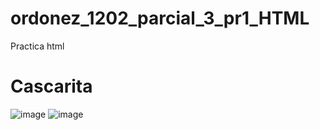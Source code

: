 # ordonez_1202_parcial_3_pr1_HTML
Practica html

# Cascarita
![image](https://github.com/user-attachments/assets/a1989927-a4de-4cdf-b24f-04ba1838714e)
![image](https://github.com/user-attachments/assets/0db11baf-b01d-4f65-a847-b9a8e20fdefc)




